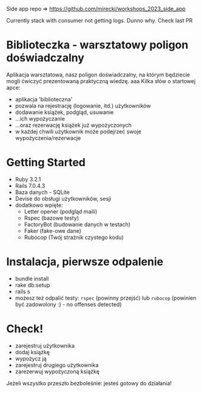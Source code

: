 
Side app repo => https://github.com/mirecki/workshops_2023_side_app

Currently stack with consumer not getting logs. Dunno why. Check last PR
























# Biblioteczka - warsztatowy poligon doświadczalny

Aplikacja warsztatowa, nasz poligon doświadczalny, na którym będziecie mogli ćwiczyć prezentowaną praktyczną wiedzę.
aaa
Kilka słów o startowej apce:
- aplikacja 'biblioteczna'
- pozwala na rejestrację (logowanie, itd.) użytkowników
- dodawanie książek, podgląd, usuwanie
- ...ich wypożyczanie
- ...oraz rezerwację książek już wypożyczonych
- w każdej chwili użytkownik może podejrzeć swoje wypożyczenia/rezerwacje

# Getting Started

- Ruby 3.2.1
- Rails 7.0.4.3
- Baza danych - SQLite
- Devise do obsługi użytkowników, sesji
- dodatkowo wpięte:
  - Letter opener (podgląd maili)
  - Rspec (bazowe testy)
  - FactoryBot (budowanie danych w testach)
  - Faker (fake-owe dane)
  - Rubocop (Twój strażnik czystego kodu)

# Instalacja, pierwsze odpalenie

- bundle install
- rake db:setup
- rails s
- możesz też odpalić testy: `rspec` (powinny przejść) lub `rubocop` (powinien być zadowolony :) - no offenses detected)

# Check!

- zarejestruj użytkownika
- dodaj książkę
- wypożycz ją
- zarejestruj drugiego użytkownika
- zarezerwuj wypożyczoną książkę

Jeżeli wszystko przeszło bezboleśnie: jesteś gotowy do działania!
